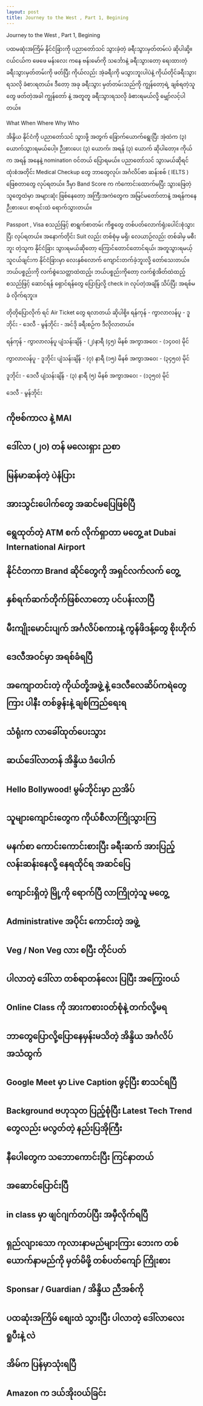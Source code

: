 ```yaml
---
layout: post
title: Journey to the West , Part 1, Begining
---
```

Journey to the West , Part 1, Begining

ပထမဆုံးအကြိမ် နိုင်ငံခြားကို ပညာတော်သင် သွားခဲ့တဲ့ ခရီးသွားမှတ်တမ်းပဲ ဆိုပါဆို့။
ငယ်ငယ်က ဖေဖေ မန်းလေး ကနေ ဗန်းမော်ကို သင်္ဘောနဲ့ ခရီးသွားတော့ ရေးထားတဲ့ ခရီးသွားမှတ်တမ်းကို ဖတ်ပြီး ကိုယ်လည်း အဲ့ခရီးကို မသွားဘူးပါပဲနဲ့ ကိုယ်တိုင်ခရီးသွားရသလို ခံစားရတယ်။ ဒီတော့ အခု ခရီးသွား မှတ်တမ်းသည်ကို ကျွန်တော့ရဲ့ ချစ်ရတဲ့သူတွေ ဖတ်တဲ့အခါ ကျွန်‌တော် နဲ့ အတူတူ ခရီးသွားရသလို ခံစားရမယ်လို့ မျှော်လင့်ပါတယ်။

What
When
Where
Why
Who

အိန္ဒိယ နိုင်ငံကို ပညာတော်သင် သွားဖို့ အတွက် ခြောက်ယောက်ရွေးပြီး အဲ့ထဲက (၃) ယောက်သွားရမယ်ပေါ့။ ဉီးစားပေး (၃) ယောက်၊ အရန် (၃) ယောက် ဆိုပါတော့။ ကိုယ်က အရန် အနေနဲ့ nomination ဝင်တယ် ပြောရမယ်။ ပညာတော်သင် သွားမယ်ဆိုရင် ထုံးစံအတိုင်း Medical Checkup တွေ ဘာတွေလုပ်၊ အင်္ဂလိပ်စာ ဆန်းစစ် ( IELTS )  ဖြေစတာတွေ လုပ်ရတယ်။ ဒီမှာ  Band Score က ကံကောင်းထောက်မပြီး သွားဖြေတဲ့သူတွေထဲမှာ  အများဆုံး ဖြစ်နေတော့ အကြီးအကဲတွေက အမြင်မတော်တာနဲ့ အရန်ကနေ ဉီးစားပေး စာရင်းထဲ ရောက်သွားတယ်။

Passport , Visa စသည်ဖြင့် စာရွက်စာတမ်း ကိစ္စတွေ တစ်ပတ်လောက်ရုံးပေါင်းစုံသွားပြီး လုပ်ရတယ်။
အနောက်တိုင်း Suit လည်း တစ်စုံမှ မရှိ၊ လေယာဉ်လည်း တစ်ခါမှ မစီးဘူး တဲ့သူက နိုင်ငံခြား သွားရမယ်ဆိုတော့ ကြောင်တောင်တောင်ရယ်၊ အတူသွားရမယ့် သူငယ်ချင်းက နိုင်ငံခြားမှာ လေးနှစ်လောက် ကျောင်းတက်ခဲ့ဘူးလို့ တော်သေးတယ်။ ဘယ်ပစ္စည်းကို လက်စွဲသေတ္တာထဲထည့်၊ ဘယ်ပစ္စည်းကိုတော့ လက်စွဲအိတ်ထဲထည့် စသည်ဖြင့် ‌ဆောင်ရန် ရှောင်ရန်တွေ ပြောပြလို့ check in လုပ်တဲ့အချိန် သိပ်ပြီး အရစ်မခံ လိုက်ရဘူး။

တိုတိုပြောလိုက် ရင် Air Ticket တွေ ရလာတယ် ဆိုပါစို့။ 
ရန်ကုန် - ကွာလာလန်ပူ - ဒူဘိုင်း - ဒေလီ - မွန်ဘိုင်း - အင်ဒို 
ခရီးစဉ်က ဒီလိုလာတယ်။


ရန်ကုန် - ကွာလာလန်ပူ 
ပျံသန်းချိန် - (၂)နာရီ (၄၅) မိနစ်
အကွာအဝေး  - (၁၄၀၀) မိုင်

ကွာလာလန်ပူ - ဒူဘိုင်း
ပျံသန်းချိန် - (၇) နာရီ (၁၅) မိနစ်
အကွာအဝေး - (၃၄၅၀) မိုင်

ဒူဘိုင်း - ဒေလီ
ပျံသန်းချိန် - (၃) နာရီ (၅) မိနစ်
အကွာအဝေး  - (၁၃၅၀) မိုင်

ဒေလီ - မွန်ဘိုင်း


## ကိုဗစ်ကာလ နဲ့ MAI

## ဒေါ်လာ (၂၀)​ တန် မလေးရှား ညစာ

## မြန်မာဆန်တဲ့ ပဲနံပြား

## အားသွင်းပေါက်တွေ အဆင်မပြေဖြစ်ပြီ

## ရွေထုတ်တဲ့ ATM စက် လိုက်ရှာတာ မတွေ့ at Dubai International Airport

## နိုင်ငံတကာ Brand ဆိုင်တွေကို အရှင်လက်လက် တွေ့

## နှစ်ရက်ဆက်တိုက်ဖြစ်လာတော့ ပင်ပန်းလာပြီ

## မီးကျိုးမောင်းပျက် အင်္ဂလိပ်စကားနဲ့ ကွန်ဖိဒန့်တွေ စိုးဟိုက်

## ဒေလီအဝင်မှာ အရစ်ခံရပြီ

## အကျောတင်းတဲ့ ကိုယ်တို့အဖွဲ့ နဲ့ ဒေလီလေဆိပ်ကရဲတွေကြား ပါနီး တစ်ခွန်းနဲ့ ချစ်ကြည်ရေးရ

## သံရုံးက လာခေါ်ထုတ်ပေးသွား

## ဆယ်ဒေါ်လာတန် အိန္ဒိယ ဒံပေါက်

## Hello Bollywood! မွမ်ဘိုင်းမှာ ညအိပ်

## သူများကျောင်းတွေက ကိုယ်စီလာကြိုသွားကြ

## မနက်စာ ကောင်းကောင်းစားပြီး ခရီးဆက် အားပြည့်လန်းဆန်းနေလို့ နေရထိုင်ရ အဆင်ပြေ

## ကျောင်းရှိတဲ့ မြို့ကို ရောက်ပြီ လာကြိုတဲ့သူ မတွေ့

## Administrative အပိုင်း ကောင်းတဲ့ အဖွဲ့

## Veg / Non Veg လား စပြီး တိုင်ပတ်

## ပါလာတဲ့ ဒေါ်လာ တစ်ရာတန်လေး ပြပြီး အကြွေးဝယ်

## Online Class ကို အားကစားဝတ်စုံနဲ့ တက်လို့မရ

## ဘာတွေပြောလို့ပြောနေမှန်းမသိတဲ့ အိန္ဒိယ အင်္ဂလိပ် အသံထွက်

## Google Meet မှာ Live Caption ဖွင့်ပြီး စာသင်ရပြီ

## Background ဗဟုသုတ ပြည့်စုံပြီး Latest Tech Trend တွေလည်း မလွတ်တဲ့ နည်းပြအိုကြီး

## နီပေါတွေက သဘောကောင်းပြီး ကြင်နာတယ်

## အဆောင်ပြောင်းပြီ

## in class မှာ ဖျင်ဂျက်တပ်ပြီး အမှီလိုက်ရပြီ

## ရှည်လျားသော ကုလားနာမည်များကြား ဘေးက တစ်ယောက်နာမည်ကို မှတ်မိဖို့ တစ်ပတ်ကျော် ကြိုးစား

## Sponsar / Guardian / အိန္ဒိယ ညီအစ်ကို

## ပထဆုံးအကြိမ် စျေးထဲ သွားပြီး ပါလာတဲ့ ဒေါ်လာလေး ရူပီးနဲ့ လဲ

## အိမ်က ပြန်မှာသုံးရပြီ

## Amazon က ဒယ်အိုးဝယ်ခြင်း

